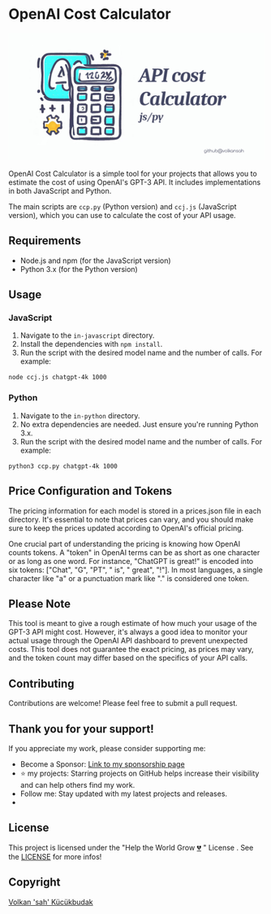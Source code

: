 # OpenAI Cost Calculator
![Ai cost calculator](ai-calculator.png)

OpenAI Cost Calculator is a simple tool for your projects that allows you to estimate the cost of using OpenAI's GPT-3 API. It includes implementations in both JavaScript and Python. 

The main scripts are `ccp.py` (Python version) and `ccj.js` (JavaScript version), which you can use to calculate the cost of your API usage.

## Requirements

- Node.js and npm (for the JavaScript version)
- Python 3.x (for the Python version)

## Usage
### JavaScript

1. Navigate to the `in-javascript` directory.
2. Install the dependencies with `npm install`.
3. Run the script with the desired model name and the number of calls. For example:

```shell
node ccj.js chatgpt-4k 1000
```
### Python
1. Navigate to the `in-python` directory.
2. No extra dependencies are needed. Just ensure you're running Python 3.x.
3. Run the script with the desired model name and the number of calls. For example:
```shell
python3 ccp.py chatgpt-4k 1000
```
## Price Configuration and Tokens
The pricing information for each model is stored in a prices.json file in each directory. It's essential to note that prices can vary, and you should make sure to keep the prices updated according to OpenAI's official pricing.

One crucial part of understanding the pricing is knowing how OpenAI counts tokens. A "token" in OpenAI terms can be as short as one character or as long as one word. For instance, "ChatGPT is great!" is encoded into six tokens: ["Chat", "G", "PT", " is", " great", "!"]. In most languages, a single character like "a" or a punctuation mark like "." is considered one token.

## Please Note
This tool is meant to give a rough estimate of how much your usage of the GPT-3 API might cost. However, it's always a good idea to monitor your actual usage through the OpenAI API dashboard to prevent unexpected costs. This tool does not guarantee the exact pricing, as prices may vary, and the token count may differ based on the specifics of your API calls.

## Contributing
Contributions are welcome! Please feel free to submit a pull request.

## Thank you for your support!
If you appreciate my work, please consider supporting me:

- Become a Sponsor: [Link to my sponsorship page](https://github.com/sponsors/volkansah)
- :star: my projects: Starring projects on GitHub helps increase their visibility and can help others find my work.
- Follow me: Stay updated with my latest projects and releases.
- 
## License
This project is licensed under the "Help the World Grow [💔](https://jugendamt-deutschland.de) " License . See the [LICENSE](LICENSE) for more infos!

## Copyright
[Volkan 'sah' Kücükbudak](https://github.com/volkansah)
